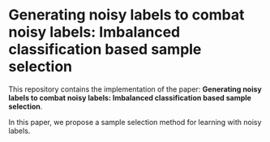 # Generating noisy labels to combat noisy labels: Imbalanced classification based sample selection

This repository contains the implementation of the paper: **Generating noisy labels to combat noisy labels: Imbalanced classification based sample selection**. 

In this paper, we propose a sample selection method for learning with noisy labels. 
